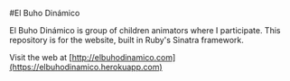 #El Buho Dinámico

El Buho Dinámico is group of children animators where I participate. This repository is for the website, built in Ruby's Sinatra framework.

Visit the web at [http://elbuhodinamico.com](https://elbuhodinamico.herokuapp.com)
